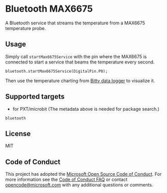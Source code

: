 # Bluetooth MAX6675

A Bluetooth service that streams the temperature from a MAX6675 temperature probe.

## Usage

Simply call ``startMax6675Service`` with the pin where the MAX6675 is connected
to start a service that beams the temperature every second.

```blocks
bluetooth.startMax6675Service(DigitalPin.P0);
```

Then use the temperature charting from [Bitty data logger](http://www.bittysoftware.com/apps/bitty_data_logger.html) to visualize it.

## Supported targets

* for PXT/microbit
(The metadata above is needed for package search.)

```package
bluetooth
```

## License

MIT

## Code of Conduct

This project has adopted the [Microsoft Open Source Code of Conduct](https://opensource.microsoft.com/codeofconduct/). For more information see the [Code of Conduct FAQ](https://opensource.microsoft.com/codeofconduct/faq/) or contact [opencode@microsoft.com](mailto:opencode@microsoft.com) with any additional questions or comments.
